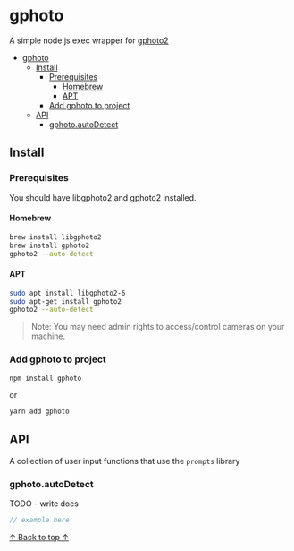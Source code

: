 # gphoto

A simple node.js exec wrapper for [gphoto2](http://www.gphoto.org/)

- [gphoto](#gphoto)
  - [Install](#install)
    - [Prerequisites](#prerequisites)
      - [Homebrew](#homebrew)
      - [APT](#apt)
    - [Add gphoto to project](#add-gphoto-to-project)
  - [API](#api)
    - [gphoto.autoDetect](#gphotoautodetect)

## Install

### Prerequisites

You should have libgphoto2 and gphoto2 installed.

#### Homebrew

```bash
brew install libgphoto2
brew install gphoto2
gphoto2 --auto-detect
```

#### APT

```bash
sudo apt install libgphoto2-6
sudo apt-get install gphoto2
gphoto2 --auto-detect
```

> Note: You may need admin rights to access/control cameras on your machine.

### Add gphoto to project

```bash
npm install gphoto
```

or

```bash
yarn add gphoto
```

## API

A collection of user input functions that use the `prompts` library

### gphoto.autoDetect

TODO - write docs

```typescript
// example here
```

[↑ Back to top ↑](#gphoto)

